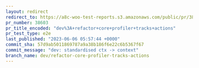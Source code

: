 ```yaml
---
layout: redirect
redirect_to: https://a8c-woo-test-reports.s3.amazonaws.com/public/pr/38603/e2e/index.html
pr_number: 38603
pr_title_encoded: "dev%3A+refactor+core+profiler+tracks+actions"
pr_test_type: e2e
last_published: "2023-06-06 05:57:44 +0000"
commit_sha: 57d9ab5011869787a9a38b186f6e22c6b5367f67
commit_message: "dev: standardised ctx -> context"
branch_name: dev/refactor-core-profiler-tracks-actions
---
```

